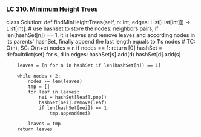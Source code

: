 ### LC 310. Minimum Height Trees
class Solution:
    def findMinHeightTrees(self, n: int, edges: List[List[int]]) -> List[int]:
        # use hashset to store the nodes: neighbors pairs, if len(hashSet[n]) == 1, it is leaves and remove leaves and according nodes in its parents' hashSet, finally append the last length equals to 1's nodes
        # TC: O(n), SC: O(n+e)
        nodes = n
        if nodes == 1: return [0]
        hashSet = defaultdict(set)
        for s, d in edges:
            hashSet[s].add(d)
            hashSet[d].add(s)
        
        leaves = [n for n in hashSet if len(hashSet[n]) == 1]

        while nodes > 2:
            nodes -= len(leaves)
            tmp = []
            for leaf in leaves:
                nei = hashSet[leaf].pop()
                hashSet[nei].remove(leaf)
                if len(hashSet[nei]) == 1:
                    tmp.append(nei)

            leaves = tmp
        return leaves